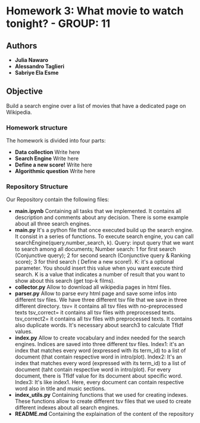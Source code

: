 

# Homework 3: What movie to watch tonight? - GROUP: 11
## Authors
* **Julia Nawaro**
* **Alessandro Taglieri**
* **Sabriye Ela Esme**

## Objective
Build a search engine over a list of movies that have a dedicated page on Wikipedia.


### Homework structure

The homework is divided into four parts: 

* **Data collection**
Write here
* **Search Engine**
Write here
* **Define a new score!**
Write here
* **Algorithmic question**
Write here

### Repository Structure

Our Repository contain the following files:

* **main.ipynb**
Containing all tasks that we implemented. It contains all description and comments about any decision. There is some example about all three search engines.
* **main.py**
It's a python file that once executed build up the search engine. It consist in a series of functions. To execute search engine, you can call searchEngine(query,number_search, k).
Query: input query that we want to search among all documents;
Number search: 1 for first search (Conjunctive query); 2 for second search (Conjunctive query & Ranking score); 3 for third search ( Define a new score!).
K: it's a optional parameter. You should insert this value when you want execute third search. K is a value that indicates a number of result that you want to show about this search (get top-k films).
* **collector.py**
Allow to download all wikipedia pages in html files.
* **parser.py**
Allow to parse evry html page and save some infos into different tsv files. We have three different tsv file that we save in three different directory.
tsv= it contains all tsv files with no-preprocessed texts
tsv_correct= it contains all tsv files with preprocessed texts.
tsv_correct2= it contains all tsv files with preprocessed texts. It contains also duplicate words. It's necessary about search3 to calculate TfIdf values.
* **index.py**
Allow to create vocabulary and index needed for the search engines. Indices are saved into three different tsv files.
Index1: it's an index that matches every word (expressed with its term_id) to a list of document (that contain respective word in intro/plot).
Index2: It's an index that matches every word (expressed with its term_id) to a list of document (taht contain respective word in intro/plot). For every document, there is TfIdf value for its document about specific word.
Index3: It's like index1. Here, every document can contain respective word also in title and music sections.
* **index_utils.py**
Containing functions that we used for creating indexes. These functions allow to create different tsv files that we used to create different indexes about all search engines.
* **README.md**
Containing the explaination of the content of the repository </br>


